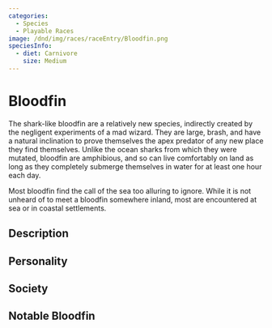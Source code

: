 ```yaml
---
categories:
  - Species
  - Playable Races
image: /dnd/img/races/raceEntry/Bloodfin.png
speciesInfo:
  - diet: Carnivore
    size: Medium
---
```


# Bloodfin

The shark-like bloodfin are a relatively new species, indirectly created by the negligent experiments of a mad wizard. They are large, brash, and have a natural inclination to prove themselves the apex predator of any new place they find themselves. Unlike the ocean sharks from which they were mutated, bloodfin are amphibious, and so can live comfortably on land as long as they completely submerge themselves in water for at least one hour each day.

Most bloodfin find the call of the sea too alluring to ignore. While it is not unheard of to meet a bloodfin somewhere inland, most are encountered at sea or in coastal settlements.

## Description

## Personality

## Society

## Notable Bloodfin